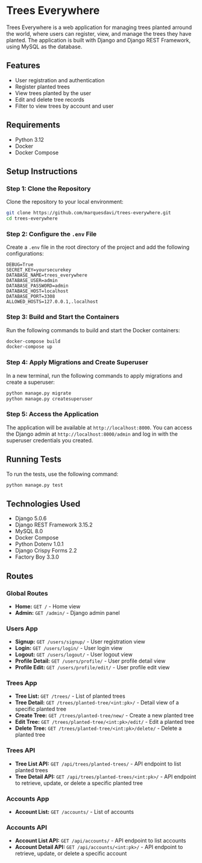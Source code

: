 
# Trees Everywhere

Trees Everywhere is a web application for managing trees planted arround the world, where users can register, view, and manage the trees they have planted. The application is built with Django and Django REST Framework, using MySQL as the database.

## Features

- User registration and authentication
- Register planted trees
- View trees planted by the user
- Edit and delete tree records
- Filter to view trees by account and user

## Requirements

- Python 3.12
- Docker
- Docker Compose

## Setup Instructions

### Step 1: Clone the Repository

Clone the repository to your local environment:

```bash
git clone https://github.com/marquesdavi/trees-everywhere.git
cd trees-everywhere
```

### Step 2: Configure the `.env` File

Create a `.env` file in the root directory of the project and add the following configurations:

```env
DEBUG=True
SECRET_KEY=yoursecurekey
DATABASE_NAME=trees_everywhere
DATABASE_USER=admin
DATABASE_PASSWORD=admin
DATABASE_HOST=localhost
DATABASE_PORT=3308
ALLOWED_HOSTS=127.0.0.1,.localhost
```

### Step 3: Build and Start the Containers

Run the following commands to build and start the Docker containers:

```bash
docker-compose build
docker-compose up
```

### Step 4: Apply Migrations and Create Superuser

In a new terminal, run the following commands to apply migrations and create a superuser:

```bash
python manage.py migrate
python manage.py createsuperuser
```

### Step 5: Access the Application

The application will be available at `http://localhost:8000`. You can access the Django admin at `http://localhost:8000/admin` and log in with the superuser credentials you created.

## Running Tests

To run the tests, use the following command:

```bash
python manage.py test
```

## Technologies Used

- Django 5.0.6
- Django REST Framework 3.15.2
- MySQL 8.0
- Docker Compose
- Python Dotenv 1.0.1
- Django Crispy Forms 2.2
- Factory Boy 3.3.0

## Routes

### Global Routes

- **Home:** `GET /` - Home view
- **Admin:** `GET /admin/` - Django admin panel

### Users App

- **Signup:** `GET /users/signup/` - User registration view
- **Login:** `GET /users/login/` - User login view
- **Logout:** `GET /users/logout/` - User logout view
- **Profile Detail:** `GET /users/profile/` - User profile detail view
- **Profile Edit:** `GET /users/profile/edit/` - User profile edit view

### Trees App

- **Tree List:** `GET /trees/` - List of planted trees
- **Tree Detail:** `GET /trees/planted-tree/<int:pk>/` - Detail view of a specific planted tree
- **Create Tree:** `GET /trees/planted-tree/new/` - Create a new planted tree
- **Edit Tree:** `GET /trees/planted-tree/<int:pk>/edit/` - Edit a planted tree
- **Delete Tree:** `GET /trees/planted-tree/<int:pk>/delete/` - Delete a planted tree

### Trees API

- **Tree List API:** `GET /api/trees/planted-trees/` - API endpoint to list planted trees
- **Tree Detail API:** `GET /api/trees/planted-trees/<int:pk>/` - API endpoint to retrieve, update, or delete a specific planted tree

### Accounts App

- **Account List:** `GET /accounts/` - List of accounts

### Accounts API

- **Account List API:** `GET /api/accounts/` - API endpoint to list accounts
- **Account Detail API:** `GET /api/accounts/<int:pk>/` - API endpoint to retrieve, update, or delete a specific account

